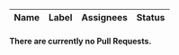 | Name   |  Label   | Assignees| Status |
|--------|----------|----------|--------|

#### There are currently no Pull Requests.
